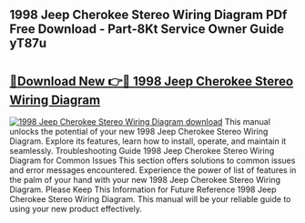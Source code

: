 ## 1998 Jeep Cherokee Stereo Wiring Diagram PDf Free Download - Part-8Kt Service Owner Guide yT87u

# <h2><a href="http://dfl0ac.blite.top/?on=1998+Jeep+Cherokee+Stereo+Wiring+Diagram">🔗Download New 👉🔴 1998 Jeep Cherokee Stereo Wiring Diagram</a></h2>

[![1998 Jeep Cherokee Stereo Wiring Diagram download](https://i.imgur.com/lujVjoI.png)](http://dfl0ac.blite.top/?on=1998+Jeep+Cherokee+Stereo+Wiring+Diagram)
This manual unlocks the potential of your new 1998 Jeep Cherokee Stereo Wiring Diagram. Explore its features, learn how to install, operate, and maintain it seamlessly. Troubleshooting Guide 1998 Jeep Cherokee Stereo Wiring Diagram for Common Issues This section offers solutions to common issues and error messages encountered. Experience the power of list of features in the palm of your hand with your new 1998 Jeep Cherokee Stereo Wiring Diagram. Please Keep This Information for Future Reference 1998 Jeep Cherokee Stereo Wiring Diagram. This manual will be your reliable guide to using your new product effectively.
